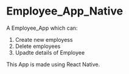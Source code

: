 # Employee_App_Native

A Employee_App which can:
  1. Create new employess
  2. Delete employees
  3. Upadte details of Employee
  
 This App is made using React Native.
